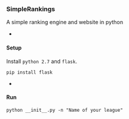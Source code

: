 ### SimpleRankings

A simple ranking engine and website in python

-

#### Setup

Install `python 2.7` and `flask`.

```pip install flask```

-

#### Run

```
python __init__.py -n "Name of your league"
```
